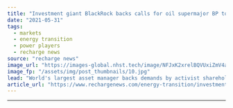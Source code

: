 ```yaml
---
title: "Investment giant BlackRock backs calls for oil supermajor BP to 'accelerate' climate plans"
date: "2021-05-31"
tags: 
  - markets
  - energy transition
  - power players
  - recharge news
source: "recharge news"
image_url: "https://images-global.nhst.tech/image/NFJxK2xrelBQVUxiZmV4aFk3bktnL05oYWFZdWpKZnZnQzMvWDhyeHM2bz0=/nhst/binary/53446e055079344a4938619dc93106ad"
image_fp: "/assets/img/post_thumbnails/10.jpg"
lead: "World's largest asset manager backs demands by activist shareholders in supermajor to speed up efforts on climate risk management, Reuters reports"
article_url: "https://www.rechargenews.com/energy-transition/investment-giant-blackrock-backs-calls-for-oil-supermajor-bp-to-accelerate-climate-plans/2-1-1018172"
---
```


---
